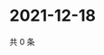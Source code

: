 # 2021-12-18

共 0 条

<!-- BEGIN WEIBO -->
<!-- 最后更新时间 Sat Dec 18 2021 16:17:48 GMT+0800 (China Standard Time) -->

<!-- END WEIBO -->
